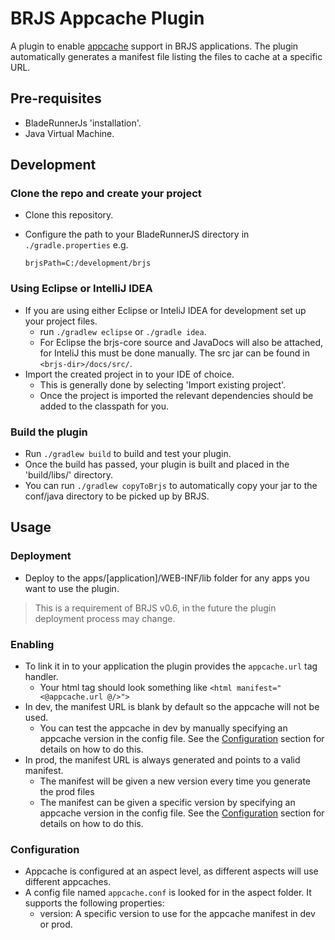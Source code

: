 # BRJS Appcache Plugin

A plugin to enable [appcache](https://developer.mozilla.org/en/docs/HTML/Using_the_application_cache) support in BRJS applications.
The plugin automatically generates a manifest file listing the files to cache at a specific URL.

## Pre-requisites
- BladeRunnerJs 'installation'.
- Java Virtual Machine.

## Development

### Clone the repo and create your project
- Clone this repository.
- Configure the path to your BladeRunnerJS directory in `./gradle.properties` e.g.

    `brjsPath=C:/development/brjs`

### Using Eclipse or IntelliJ IDEA 
- If you are using either Eclipse or InteliJ IDEA for development set up your project files.
  - run `./gradlew eclipse` or `./gradle idea`.
  - For Eclipse the brjs-core source and JavaDocs will also be attached, for InteliJ this must be done manually. The src jar can be found in `<brjs-dir>/docs/src/`.
- Import the created project in to your IDE of choice.
  - This is generally done by selecting 'Import existing project'.
  - Once the project is imported the relevant dependencies should be added to the classpath for you.
 
### Build the plugin
- Run `./gradlew build` to build and test your plugin.
- Once the build has passed, your plugin is built and placed in the 'build/libs/' directory.
- You can run `./gradlew copyToBrjs` to automatically copy your jar to the conf/java directory to be picked up by BRJS.

## Usage

### Deployment
- Deploy to the apps/[application]/WEB-INF/lib folder for any apps you want to use the plugin.
> This is a requirement of BRJS v0.6, in the future the plugin deployment process may change.

### Enabling
-  To link it in to your application the plugin provides the `appcache.url` tag handler.
    - Your html tag should look something like `<html manifest="<@appcache.url @/>">`
- In dev, the manifest URL is blank by default so the appcache will not be used.
    - You can test the appcache in dev by manually specifying an appcache version in the config file. See the [Configuration](#configuration) section for details on how to do this.
- In prod, the manifest URL is always generated and points to a valid manifest.
    - The manifest will be given a new version every time you generate the prod files
    - The manifest can be given a specific version by specifying an appcache version in the config file. See the [Configuration](#configuration) section for details on how to do this.

### Configuration
- Appcache is configured at an aspect level, as different aspects will use different appcaches.
- A config file named `appcache.conf` is looked for in the aspect folder. It supports the following properties:
    - version: A specific version to use for the appcache manifest in dev or prod.